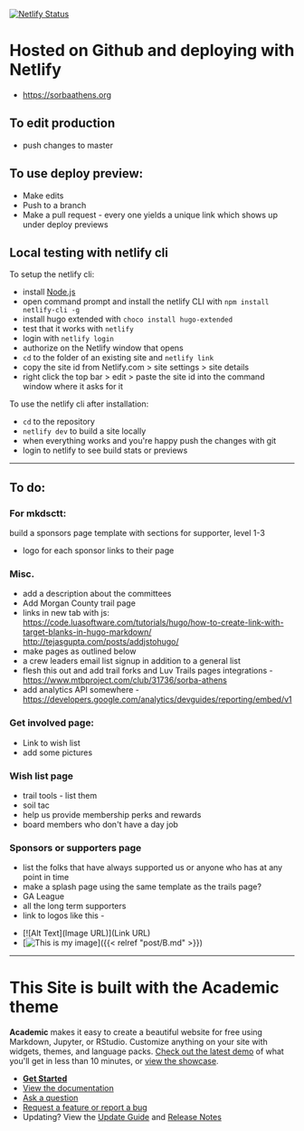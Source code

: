 [![Netlify Status](https://api.netlify.com/api/v1/badges/d7c7e853-0045-4848-99dd-73c6506f0066/deploy-status)](https://app.netlify.com/sites/sorbaathens/deploys)

# Hosted on Github and deploying with Netlify

+ https://sorbaathens.org

## To edit production

+ push changes to master

## To use deploy preview:

+ Make edits
+ Push to a branch
+ Make a pull request - every one yields a unique link which shows up under deploy previews

## Local testing with netlify cli

To setup the netlify cli:

+ install [Node.js](https://nodejs.org/en/download/)
+ open command prompt and install the netlify CLI with `npm install netlify-cli -g`
+ install hugo extended with `choco install hugo-extended`
+ test that it works with `netlify`
+ login with `netlify login`
+ authorize on the Netlify window that opens
+ `cd` to the folder of an existing site and `netlify link`
+ copy the site id from Netlify.com > site settings > site details
+ right click the top bar > edit > paste the site id into the command window where it asks for it

To use the netlify cli after installation:

+ `cd` to the repository
+ `netlify dev` to build a site locally
+ when everything works and you're happy push the changes with git
+ login to netlify to see build stats or previews

* * *

## To do:

### For mkdsctt:

build a sponsors page template with sections for supporter, level 1-3

+ logo for each sponsor links to their page

### Misc.

+ add a description about the committees
+ Add Morgan County trail page
+ links in new tab with js:
https://code.luasoftware.com/tutorials/hugo/how-to-create-link-with-target-blanks-in-hugo-markdown/
http://tejasgupta.com/posts/addjstohugo/
+ make pages as outlined below
+ a crew leaders email list signup in addition to a general list
+ flesh this out and add trail forks and Luv Trails pages integrations - https://www.mtbproject.com/club/31736/sorba-athens
+ add analytics API somewhere - https://developers.google.com/analytics/devguides/reporting/embed/v1

### Get involved page:

+ Link to wish list
+ add some pictures

### Wish list page

+ trail tools - list them
+ soil tac
+ help us provide membership perks and rewards
+ board members who don't have a day job

### Sponsors or supporters page

+ list the folks that have always supported us or anyone who has at any point in time
+ make a splash page using the same template as the trails page?
+ GA League
+ all the long term supporters
+ link to logos like this - 
- [![Alt Text](Image URL)](Link URL)
- [![This is my image](/path/to/image.png)]({{< relref "post/B.md" >}})

* * *

# This Site is built with the Academic theme
**Academic** makes it easy to create a beautiful website for free using Markdown, Jupyter, or RStudio. Customize anything on your site with widgets, themes, and language packs. [Check out the latest demo](https://academic-demo.netlify.com/) of what you'll get in less than 10 minutes, or [view the showcase](https://sourcethemes.com/academic/#expo).

- [**Get Started**](#install)
- [View the documentation](https://sourcethemes.com/academic/docs/)
- [Ask a question](http://discuss.gohugo.io/)
- [Request a feature or report a bug](https://github.com/gcushen/hugo-academic/issues)
- Updating? View the [Update Guide](https://sourcethemes.com/academic/docs/update/) and [Release Notes](https://sourcethemes.com/academic/updates/)

